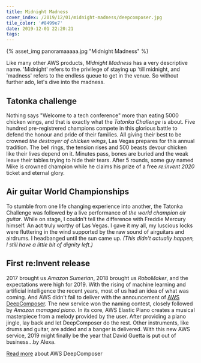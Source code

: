 ```yaml
---
title: Midnight Madness
cover_index: /2019/12/01/midnight-madness/deepcomposer.jpg
tile_color: '#8499e7'
date: 2019-12-01 22:20:21
tags:
---
```

{% asset_img panoramaaaaa.jpg "Midnight Madness" %}

Like many other AWS products, *Midnight Madness* has a very descriptive name. 'Midnight' refers to the privilege of staying up 'till midnight, and 'madness' refers to the endless queue to get in the venue. So without further ado, let's dive into the madness.

## Tatonka challenge
Nothing says "Welcome to a tech conference" more than eating 5000 chicken wings, and that is exactly what the *Tatonka Challenge* is about. Five hundred pre-registrered champions compete in this glorious battle to defend the honour and pride of their families. All giving their best to be crowned *the destroyer of chicken wings*, Las Vegas prepares for this annual tradition.
The bell rings, the tension rises and 500 beasts devour chicken like their lives depend on it. Minutes pass, bones are buried and the weak leave their tables trying to hide their tears. After 5 rounds, some guy named Mike is crowned champion while he claims his prize of a free *re:Invent 2020* ticket and eternal glory.

## Air guitar World Championships
To stumble from one life changing experience into another, the Tatonka Challenge was followed by a live performance of *the world champion air guitar*. While on stage, I couldn't tell the difference with Freddie Mercury himself. An act truly worthy of Las Vegas. I gave it my all, my luscious locks were fluttering in the wind supported by the raw sound of airguitars and airdrums. I headbanged until the sun came up. *(This didn't actually happen, I still have a little bit of dignity left.)*

## First re:Invent release
2017 brought us *Amazon Sumerian*, 2018 brought us *RoboMaker*, and the expectations were high for 2019. With the rising of machine learning and artificial intelligence the recent years, most of us had an idea of what was coming. And AWS didn't fail to deliver with the announcement of [AWS DeepComposer](https://aws.amazon.com/deepcomposer/). The new service won the naming contest, closely followed by *Amazon managed piano*. In its core, AWS Elastic Piano creates a musical masterpiece from a melody provided by the user. After providing a piano jingle, lay back and let DeepComposer do the rest. Other instruments, like drums and guitar, are added and a banger is delivered. With this new AWS service, 2019 might finally be the year that David Guetta is put out of business...by Alexa.

[Read more](https://aws.amazon.com/blogs/aws/aws-deepcomposer-compose-music-with-generative-machine-learning-models/) about AWS DeepComposer
